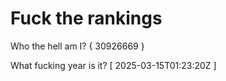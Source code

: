 # Fuck the rankings

Who the hell am I?
{ 30926669 }

What fucking year is it?
[ 2025-03-15T01:23:20Z ]
